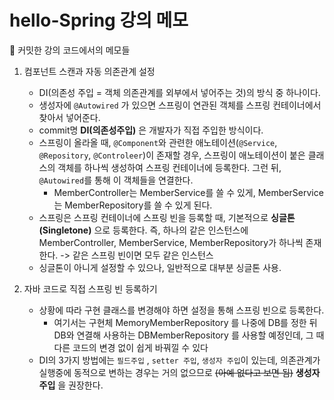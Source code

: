 # hello-Spring 강의 메모
👀 커밋한 강의 코드에서의 메모들

1. 컴포넌트 스캔과 자동 의존관계 설정

	* DI(의존성 주입 = 객체 의존관계를 외부에서 넣어주는 것)의 방식 중 하나이다.
	* 생성자에  `@Autowired` 가 있으면 스프링이 연관된 객체를 스프링 컨테이너에서 찾아서 넣어준다.
	* commit명 **DI(의존성주입)** 은 개발자가 직접 주입한 방식이다.
	* 스프링이 올라올 때, `@Component`와 관련한 애노테이션(`@Service`, `@Repository`, `@Controleer`)이 존재할 경우, 스프링이 애노테이션이 붙은 클래스의 객체를 하나씩 생성하여 스프링 컨테이너에 등록한다. 그런 뒤, `@Autowired`를 통해 이 객체들을 연결한다.
		* MemberController는 MemberService를 쓸 수 있게, MemberService는 MemberRepository를 쓸 수 있게 된다.
	* 스프링은 스프링 컨테이너에 스프링 빈을 등록할 때, 기본적으로 **싱글톤(Singletone)** 으로 등록한다. 즉, 하나의 같은 인스턴스에 MemberController, MemberService, MemberRepository가 하나씩 존재한다. -> 같은 스프링 빈이면 모두 같은 인스턴스
	* 싱글톤이 아니게 설정할 수 있으나, 일반적으로 대부분 싱글톤 사용.
	
2. 자바 코드로 직접 스프링 빈 등록하기

	* 상황에 따라 구현 클래스를 변경해야 하면 설정을 통해 스프링 빈으로 등록한다.
		* 여기서는 구현체 MemoryMemberRepository 를 나중에 DB를 정한 뒤 DB와 연결해 사용하는 DBMemberRepository 를 사용할 예정인데, 그 때 다른 코드의 변경 없이 쉽게 바꿔낄 수 있다
	* DI의 3가지 방법에는 `필드주입` , `setter 주입`,  `생성자 주입`이 있는데, 의존관계가 실행중에 동적으로 변하는 경우는 거의 없으므로 ~~(아예 없다고 보면 됨)~~ **생성자 주입** 을 권장한다.
